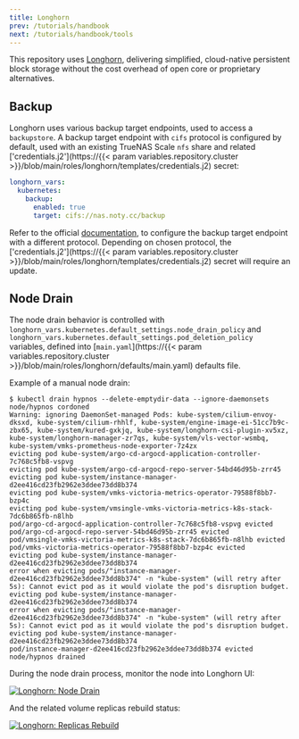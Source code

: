 ```yaml
---
title: Longhorn
prev: /tutorials/handbook
next: /tutorials/handbook/tools
---
```


This repository uses [Longhorn](https://longhorn.io), delivering simplified, cloud-native persistent block storage without the cost overhead of open core or proprietary alternatives.

<!--more-->

## Backup

Longhorn uses various backup target endpoints, used to access a `backupstore`. A backup target endpoint with `cifs` protocol is configured by default, used with an existing TrueNAS Scale `nfs` share and related ['credentials.j2'](https://{{< param variables.repository.cluster >}}/blob/main/roles/longhorn/templates/credentials.j2) secret:

```yaml
longhorn_vars:
  kubernetes:
    backup:
      enabled: true
      target: cifs://nas.noty.cc/backup
```

Refer to the official [documentation](https://longhorn.io/docs/latest/snapshots-and-backups/backup-and-restore/set-backup-target), to configure the backup target endpoint with a different protocol. Depending on chosen protocol, the ['credentials.j2'](https://{{< param variables.repository.cluster >}}/blob/main/roles/longhorn/templates/credentials.j2) secret will require an update.

## Node Drain

The node drain behavior is controlled with `longhorn_vars.kubernetes.default_settings.node_drain_policy` and `longhorn_vars.kubernetes.default_settings.pod_deletion_policy` variables, defined into [`main.yaml`](https://{{< param variables.repository.cluster >}}/blob/main/roles/longhorn/defaults/main.yaml) defaults file.

Example of a manual node drain:

```shell
$ kubectl drain hypnos --delete-emptydir-data --ignore-daemonsets
node/hypnos cordoned
Warning: ignoring DaemonSet-managed Pods: kube-system/cilium-envoy-dksxd, kube-system/cilium-rhhlf, kube-system/engine-image-ei-51cc7b9c-zbx65, kube-system/kured-gxkjq, kube-system/longhorn-csi-plugin-xv5xz, kube-system/longhorn-manager-zr7qs, kube-system/vls-vector-wsmbq, kube-system/vmks-prometheus-node-exporter-7z4zx
evicting pod kube-system/argo-cd-argocd-application-controller-7c768c5fb8-vspvg
evicting pod kube-system/argo-cd-argocd-repo-server-54bd46d95b-zrr45
evicting pod kube-system/instance-manager-d2ee416cd23fb2962e3ddee73dd8b374
evicting pod kube-system/vmks-victoria-metrics-operator-79588f8bb7-bzp4c
evicting pod kube-system/vmsingle-vmks-victoria-metrics-k8s-stack-7dc6b865fb-n8lhb
pod/argo-cd-argocd-application-controller-7c768c5fb8-vspvg evicted
pod/argo-cd-argocd-repo-server-54bd46d95b-zrr45 evicted
pod/vmsingle-vmks-victoria-metrics-k8s-stack-7dc6b865fb-n8lhb evicted
pod/vmks-victoria-metrics-operator-79588f8bb7-bzp4c evicted
evicting pod kube-system/instance-manager-d2ee416cd23fb2962e3ddee73dd8b374
error when evicting pods/"instance-manager-d2ee416cd23fb2962e3ddee73dd8b374" -n "kube-system" (will retry after 5s): Cannot evict pod as it would violate the pod's disruption budget.
evicting pod kube-system/instance-manager-d2ee416cd23fb2962e3ddee73dd8b374
error when evicting pods/"instance-manager-d2ee416cd23fb2962e3ddee73dd8b374" -n "kube-system" (will retry after 5s): Cannot evict pod as it would violate the pod's disruption budget.
evicting pod kube-system/instance-manager-d2ee416cd23fb2962e3ddee73dd8b374
pod/instance-manager-d2ee416cd23fb2962e3ddee73dd8b374 evicted
node/hypnos drained
```

During the node drain process, monitor the node into Longhorn UI:

[![Longhorn: Node Drain](longhorn-node-drain.webp)](longhorn-node-drain.webp)

And the related volume replicas rebuild status:

[![Longhorn: Replicas Rebuild](longhorn-replicas-rebuild.webp)](longhorn-replicas-rebuild.webp)
